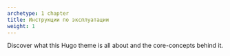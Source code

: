 ```yaml
---
archetype: 1 chapter 
title: Инструкции по эксплуатации
weight: 1
---
```


Discover what this Hugo theme is all about and the core-concepts behind it.
